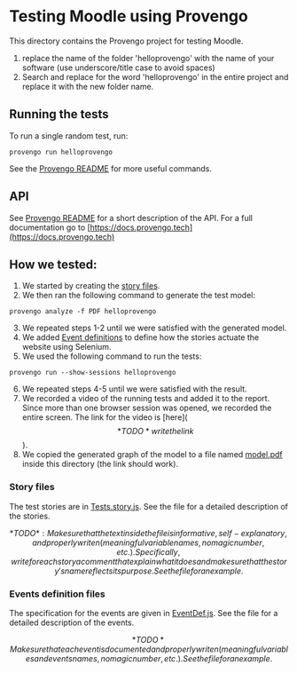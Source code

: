 # Testing Moodle using Provengo
This directory contains the Provengo project for testing Moodle.

1. replace the name of the folder 'helloprovengo' with the name of your software (use underscore/title case to avoid spaces)
2. Search and replace for the word 'helloprovengo' in the entire project and replace it with the new folder name. 


## Running the tests
To run a single random test, run:
```shell 
provengo run helloprovengo
```

See the [Provengo README](helloprovengo/README.md) for more useful commands.

## API
See [Provengo README](helloprovengo/README.md) for a short description of the API.
For a full documentation go to [https://docs.provengo.tech](https://docs.provengo.tech)

## How we tested:
1. We started by creating the [story files](helloprovengo/spec/js/OrderPizza.story.js).
2. We then ran the following command to generate the test model:
```shell
provengo analyze -f PDF helloprovengo   
```
3. We repeated steps 1-2 until we were satisfied with the generated model.
4. We added [Event definitions](helloprovengo/spec/js/OrderPizza.EventDef.js) to define how the stories actuate the website using Selenium.
5. We used the following command to run the tests:
```shell
provengo run --show-sessions helloprovengo
```
6. We repeated steps 4-5 until we were satisfied with the result.
7. We recorded a video of the running tests and added it to the report. Since more than one browser session was opened, we recorded the entire screen. The link for the video is [here]($$*TODO* write the link$$).
8. We copied the generated graph of the model to a file named [model.pdf](model.pdf) inside this directory (the link should work).

### Story files
The test stories are in [Tests.story.js](helloprovengo/spec/js/OrderPizza.story.js). See the file for a detailed description of the stories.

$$*TODO*: Make sure that the text inside the file is informative, self-explanatory, and properly writen (meaningful variable names, no magic number, etc.). Specifically, write for each story a comment that explain what it does and make sure that the story's name reflects its purpose. See the file for an example.$$

### Events definition files
The specification for the events are given in [EventDef.js](helloprovengo/spec/js/OrderPizza.EventDef.js). See the file for a detailed description of the events.

$$*TODO* Make sure that each event is documented and properly writen (meaningful variables and events names, no magic number, etc.). See the file for an example.$$
